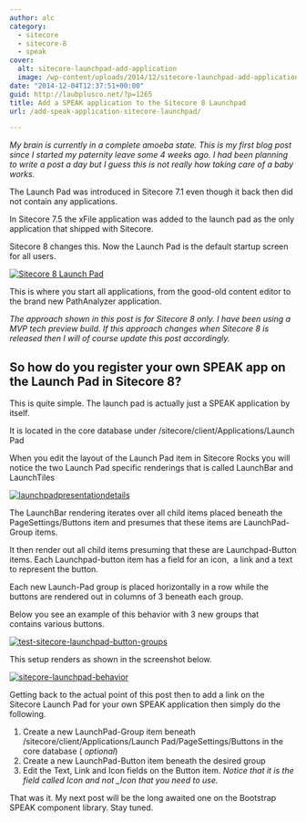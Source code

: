 ```yaml
---
author: alc
category:
  - sitecore
  - sitecore-8
  - speak
cover:
  alt: sitecore-launchpad-add-application
  image: /wp-content/uploads/2014/12/sitecore-launchpad-add-application.png
date: "2014-12-04T12:37:51+00:00"
guid: http://laubplusco.net/?p=1265
title: Add a SPEAK application to the Sitecore 8 Launchpad
url: /add-speak-application-sitecore-launchpad/

---
```

_My brain is currently in a complete amoeba state. This is my first blog post since I started my paternity leave some 4 weeks ago. I had been planning to write a post a day but I guess this is not really how taking care of a baby works._

The Launch Pad was introduced in Sitecore 7.1 even though it back then did not contain any applications.

In Sitecore 7.5 the xFile application was added to the launch pad as the only application that shipped with Sitecore.

Sitecore 8 changes this. Now the Launch Pad is the default startup screen for all users.

[![Sitecore 8 Launch Pad](/wp-content/uploads/2014/12/sitecore8launchpad.png)](/wp-content/uploads/2014/12/sitecore8launchpad.png)

This is where you start all applications, from the good-old content editor to the brand new PathAnalyzer application.

_The approach shown in this post is for Sitecore 8 only. I have been using a MVP tech preview build. If this approach changes when Sitecore 8 is released then I will of course update this post accordingly._

## So how do you register your own SPEAK app on the Launch Pad in Sitecore 8?

This is quite simple. The launch pad is actually just a SPEAK application by itself.

It is located in the core database under /sitecore/client/Applications/Launch Pad

When you edit the layout of the Launch Pad item in Sitecore Rocks you will notice the two Launch Pad specific renderings that is called LaunchBar and LaunchTiles

[![launchpadpresentationdetails](/wp-content/uploads/2014/12/launchpadpresentationdetails.png)](/wp-content/uploads/2014/12/launchpadpresentationdetails.png)

The LaunchBar rendering iterates over all child items placed beneath the PageSettings/Buttons item and presumes that these items are LaunchPad-Group items.

It then render out all child items presuming that these are Launchpad-Button items. Each Launchpad-button item has a field for an icon,  a link and a text to represent the button.

Each new Launch-Pad group is placed horizontally in a row while the buttons are rendered out in columns of 3 beneath each group.

Below you see an example of this behavior with 3 new groups that contains various buttons.

[![test-sitecore-launchpad-button-groups](/wp-content/uploads/2014/12/test-sitecore-launchpad-button-groups.png)](/wp-content/uploads/2014/12/test-sitecore-launchpad-button-groups.png)

This setup renders as shown in the screenshot below.

[![sitecore-launchpad-behavior](/wp-content/uploads/2014/12/sitecore-launchpad-behavior.png)](/wp-content/uploads/2014/12/sitecore-launchpad-behavior.png)

Getting back to the actual point of this post then to add a link on the Sitecore Launch Pad for your own SPEAK application then simply do the following.

1. Create a new LaunchPad-Group item beneath /sitecore/client/Applications/Launch Pad/PageSettings/Buttons in the core database ( _optional_)
1. Create a new LaunchPad-Button item beneath the desired group
1. Edit the Text, Link and Icon fields on the Button item. _Notice that it is the field called Icon and not \_Icon that you need to use._

That was it. My next post will be the long awaited one on the Bootstrap SPEAK component library. Stay tuned.
